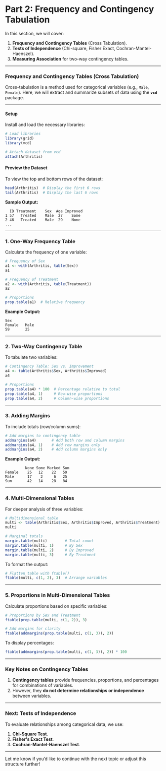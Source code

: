 # **Part 2: Frequency and Contingency Tabulation**  
In this section, we will cover:  
1. **Frequency and Contingency Tables** (Cross Tabulation).  
2. **Tests of Independence** (Chi-square, Fisher Exact, Cochran-Mantel-Haenszel).  
3. **Measuring Association** for two-way contingency tables.

---

### **Frequency and Contingency Tables (Cross Tabulation)**  
Cross-tabulation is a method used for categorical variables (e.g., `Male`, `Female`). Here, we will extract and summarize subsets of data using the **`vcd`** package.

---

#### **Setup**  
Install and load the necessary libraries:  
```R
# Load libraries
library(grid)
library(vcd)

# Attach dataset from vcd
attach(Arthritis)
```

#### **Preview the Dataset**  
To view the top and bottom rows of the dataset:  
```R
head(Arthritis)  # Display the first 6 rows
tail(Arthritis)  # Display the last 6 rows
```

**Sample Output:**  
```
  ID Treatment    Sex  Age Improved
1 57   Treated    Male  27    Some
2 46   Treated    Male  29    None
...
```

---

### **1. One-Way Frequency Table**  
Calculate the frequency of one variable:  
```R
# Frequency of Sex
a1 <- with(Arthritis, table(Sex))
a1

# Frequency of Treatment
a2 <- with(Arthritis, table(Treatment))
a2

# Proportions
prop.table(a1)  # Relative frequency
```

**Example Output:**  
```
Sex
Female   Male 
59       25
```

---

### **2. Two-Way Contingency Table**  
To tabulate two variables:  
```R
# Contingency Table: Sex vs. Improvement
a4 <- table(Arthritis$Sex, Arthritis$Improved)
a4

# Proportions
prop.table(a4) * 100  # Percentage relative to total
prop.table(a4, 1)     # Row-wise proportions
prop.table(a4, 2)     # Column-wise proportions
```

---

### **3. Adding Margins**  
To include totals (row/column sums):  
```R
# Add margins to contingency table
addmargins(a4)       # Add both row and column margins
addmargins(a4, 1)    # Add row margins only
addmargins(a4, 2)    # Add column margins only
```

**Example Output:**  
```
         None Some Marked Sum
Female    25   12    22   59
Male      17    2     6   25
Sum       42   14    28   84
```

---

### **4. Multi-Dimensional Tables**  
For deeper analysis of three variables:  
```R
# Multidimensional table
multi <- table(Arthritis$Sex, Arthritis$Improved, Arthritis$Treatment)
multi

# Marginal totals
margin.table(multi)        # Total count
margin.table(multi, 1)     # By Sex
margin.table(multi, 2)     # By Improved
margin.table(multi, 3)     # By Treatment
```

To format the output:  
```R
# Flatten table with ftable()
ftable(multi, c(1, 2), 3)  # Arrange variables
```

---

### **5. Proportions in Multi-Dimensional Tables**  
Calculate proportions based on specific variables:  
```R
# Proportions by Sex and Treatment
ftable(prop.table(multi, c(1, 2)), 3)

# Add margins for clarity
ftable(addmargins(prop.table(multi, c(1, 3)), 2))
```

To display percentages:  
```R
ftable(addmargins(prop.table(multi, c(1, 3)), 2)) * 100
```

---

### **Key Notes on Contingency Tables**  
1. **Contingency tables** provide frequencies, proportions, and percentages for combinations of variables.  
2. However, they **do not determine relationships or independence** between variables.

---

### **Next: Tests of Independence**  
To evaluate relationships among categorical data, we use:  
1. **Chi-Square Test**.  
2. **Fisher's Exact Test**.  
3. **Cochran-Mantel-Haenszel Test**.

---

Let me know if you’d like to continue with the next topic or adjust this structure further!
